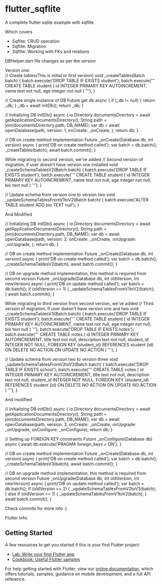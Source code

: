# flutter_sqflite

A complete flutter sqlite example with sqflite

Which covers

- Sqflite: CRUD operation
- Sqflite: Migration
- Sqflite: Working with FKs and relations 




DBHelper.dart file changes as per the version

Version one:  
    // Create tables(This is initial or first version)
      void _createTables(Batch batch) {
        batch.execute('DROP TABLE IF EXISTS student');
        batch.execute('''
                CREATE TABLE student (
                  id INTEGER PRIMARY KEY AUTOINCREMENT,
                  name text not null,
                  age integer not null
                )
            ''');
      }
  
   // Create single instance of DB
    Future<Database> get db async {
      if (_db != null) {
        return _db;
      }
      _db = await initDb();
      return _db;
    }
  
  // Initializing DB
    initDb() async {
      io.Directory documentsDirectory = await getApplicationDocumentsDirectory();
      String path = join(documentsDirectory.path, DB_NAME);
      var db = await openDatabase(path,
          version: 1,
          onCreate: _onCreate,
          );
      return db;
    }
    
  // DB on create method implementation
      Future _onCreate(Database db, int version) async {
        print('DB on create method called');
        var batch = db.batch();
        _createTables(batch);
        await batch.commit();
      }
      
While migrating to second version, we've added
    // Second version of migration, if user doesn't have version one installed
      void _createSchemaTablesV2(Batch batch) {
        batch.execute('DROP TABLE IF EXISTS student');
        batch.execute('''
                CREATE TABLE student (
                  id INTEGER PRIMARY KEY AUTOINCREMENT,
                  name text not null,
                  age integer not null,
                  bio text null
                )
            ''');
      }
      
   // Update schema from version one to version two
    void _updateSchemaTablesFromV1toV2(Batch batch) {
      batch.execute('ALTER TABLE student ADD bio TEXT null');
    }
    
   And Modified
   
   // Initializing DB
     initDb() async {
       io.Directory documentsDirectory = await getApplicationDocumentsDirectory();
       String path = join(documentsDirectory.path, DB_NAME);
       var db = await openDatabase(path,
           version: 2,
           onCreate: _onCreate,
           onUpgrade: _onUpgrade,
         );
       return db;
     }
     
   // DB on create method implementation
       Future _onCreate(Database db, int version) async {
         print('DB on create method called');
         var batch = db.batch();
         _createSchemaTablesV2(batch);
         await batch.commit();
       }
     
   // DB on upgrade method implementation, this method is required from second version
   Future _onUpgrade(Database db, int oldVersion, int newVersion) async {
     print('DB on update method called');
     var batch = db.batch();
     if (oldVersion == 1) {
       _updateSchemaTablesFromV1toV2(batch);
     }
     await batch.commit();
   }
   
While migrating to third version from second version, we've added
    // Third version of migration, If user doesn't have version one and two
      void _createSchemaTablesV3(Batch batch) {
        batch.execute('DROP TABLE IF EXISTS student');
        batch.execute('''
                CREATE TABLE student (
                  id INTEGER PRIMARY KEY AUTOINCREMENT,
                  name text not null,
                  age integer not null,
                  bio text null
                )
            ''');
        batch.execute('DROP TABLE IF EXISTS notes');
        batch.execute('''
                CREATE TABLE notes (
                  id INTEGER PRIMARY KEY AUTOINCREMENT,
                  title text not null,
                  description text not null,
                  student_id INTEGER NOT NULL,
                  FOREIGN KEY (student_id) REFERENCES student (id) 
                    ON DELETE NO ACTION ON UPDATE NO ACTION
                )
            ''');
      }
      
   // Update schema from version two to version three
        void _updateSchemaTablesFromV2toV3(Batch batch) {
          batch.execute('DROP TABLE IF EXISTS school');
          batch.execute('''
                  CREATE TABLE notes (
                    id INTEGER PRIMARY KEY AUTOINCREMENT,
                    title text not null,
                    description text not null,
                    student_id INTEGER NOT NULL,
                    FOREIGN KEY (student_id) REFERENCES student (id) 
                      ON DELETE NO ACTION ON UPDATE NO ACTION
                  )
              ''');
        }
        
   And modified
   
   // Initializing DB
     initDb() async {
       io.Directory documentsDirectory = await getApplicationDocumentsDirectory();
       String path = join(documentsDirectory.path, DB_NAME);
       var db = await openDatabase(path,
           version: 3,
           onCreate: _onCreate,
           onUpgrade: _onUpgrade,
           onConfigure: _onConfigure);
       return db;
     }
     
   // Setting up FOREIGN KEY constraints
       Future _onConfigure(Database db) async {
         await db.execute('PRAGMA foreign_keys = ON');
       }
        
  // DB on create method implementation
    Future _onCreate(Database db, int version) async {
      print('DB on create method called');
      var batch = db.batch();
      _createSchemaTablesV3(batch);
      await batch.commit();
    }
    
  // DB on upgrade method implementation, this method is required from second version
    Future _onUpgrade(Database db, int oldVersion, int newVersion) async {
      print('DB on update method called');
      var batch = db.batch();
      if (oldVersion == 2) {
        _updateSchemaTablesFromV2toV3(batch);
      } else if (oldVersion == 1) {
        _updateSchemaTablesFromV1toV2(batch);
      }
      await batch.commit();
    }

Check commits for more info :)   


Flutter Info:
## Getting Started

A few resources to get you started if this is your first Flutter project:

- [Lab: Write your first Flutter app](https://flutter.dev/docs/get-started/codelab)
- [Cookbook: Useful Flutter samples](https://flutter.dev/docs/cookbook)

For help getting started with Flutter, view our
[online documentation](https://flutter.dev/docs), which offers tutorials,
samples, guidance on mobile development, and a full API reference.
